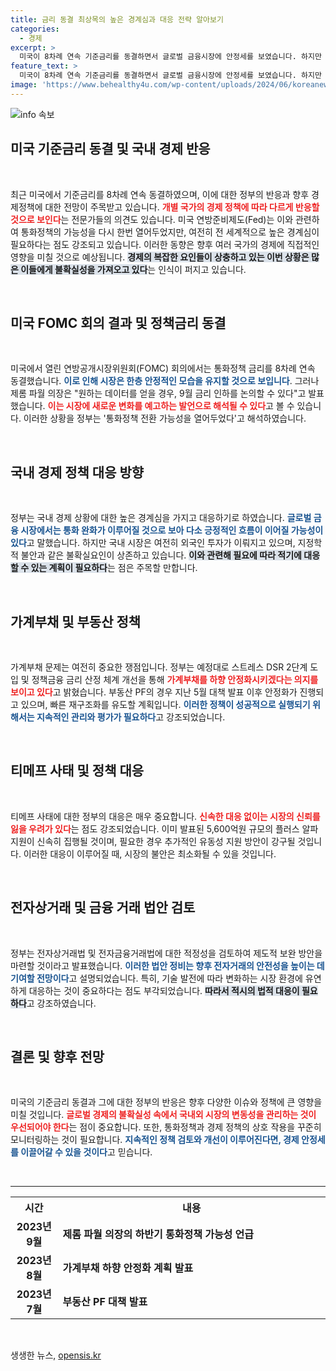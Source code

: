 ```yaml
---
title: 금리 동결 최상목의 높은 경계심과 대응 전략 알아보기
categories:
  - 경제
excerpt: >
  미국이 8차례 연속 기준금리를 동결하면서 글로벌 금융시장에 안정세를 보였습니다. 하지만 정부는 주요국 통화정책의 불확실성에 경계심을 유지하며, 불확실한 경제 상황에 대해 신속 대응할 방침을 밝혔습니다. 클릭해서 자세한 내용을 확인하세요!
feature_text: >
  미국이 8차례 연속 기준금리를 동결하면서 글로벌 금융시장에 안정세를 보였습니다. 하지만 정부는 주요국 통화정책의 불확실성에 경계심을 유지하며, 불확실한 경제 상황에 대해 신속 대응할 방침을 밝혔습니다. 클릭해서 자세한 내용을 확인하세요!
image: 'https://www.behealthy4u.com/wp-content/uploads/2024/06/koreanews.jpg'
---
```


<p><img src="https://www.behealthy4u.com/wp-content/uploads/2024/06/koreanews.jpg" alt="info 속보" /></p>

<h2 data-ke-size="size26">미국 기준금리 동결 및 국내 경제 반응</h2>

<p data-ke-size="size16">&nbsp;</p>

<p>최근 미국에서 기준금리를 8차례 연속 동결하였으며, 이에 대한 정부의 반응과 향후 경제정책에 대한 전망이 주목받고 있습니다. <b><span style="color: #ee2323;">개별 국가의 경제 정책에 따라 다르게 반응할 것으로 보인다</span></b>는 전문가들의 의견도 있습니다. 미국 연방준비제도(Fed)는 이와 관련하여 통화정책의 가능성을 다시 한번 열어두었지만, 여전히 전 세계적으로 높은 경계심이 필요하다는 점도 강조되고 있습니다. 이러한 동향은 향후 여러 국가의 경제에 직접적인 영향을 미칠 것으로 예상됩니다. <b><span style="background-color: #21538527;">경제의 복잡한 요인들이 상충하고 있는 이번 상황은 많은 이들에게 불확실성을 가져오고 있다</span></b>는 인식이 퍼지고 있습니다. </p>

<p data-ke-size="size16">&nbsp;</p>

<h2 data-ke-size="size26">미국 FOMC 회의 결과 및 정책금리 동결</h2>

<p data-ke-size="size16">&nbsp;</p>

<p>미국에서 열린 연방공개시장위원회(FOMC) 회의에서는 통화정책 금리를 8차례 연속 동결했습니다. <b><span style="color: #1a5490;">이로 인해 시장은 한층 안정적인 모습을 유지할 것으로 보입니다</span></b>. 그러나 제롬 파월 의장은 "원하는 데이터를 얻을 경우, 9월 금리 인하를 논의할 수 있다"고 발표했습니다. <b><span style="color: #ee2323;">이는 시장에 새로운 변화를 예고하는 발언으로 해석될 수 있다</span></b>고 볼 수 있습니다. 이러한 상황을 정부는 '통화정책 전환 가능성을 열어두었다'고 해석하였습니다. </p>

<p data-ke-size="size16">&nbsp;</p>

<h2 data-ke-size="size26">국내 경제 정책 대응 방향</h2>

<p data-ke-size="size16">&nbsp;</p>

<p>정부는 국내 경제 상황에 대한 높은 경계심을 가지고 대응하기로 하였습니다. <b><span style="color: #1a5490;">글로벌 금융 시장에서는 통화 완화가 이루어질 것으로 보아 다소 긍정적인 흐름이 이어질 가능성이 있다</span></b>고 말했습니다. 하지만 국내 시장은 여전히 외국인 투자가 이뤄지고 있으며, 지정학적 불안과 같은 불확실요인이 상존하고 있습니다. <b><span style="background-color: #21538527;">이와 관련해 필요에 따라 적기에 대응할 수 있는 계획이 필요하다</span></b>는 점은 주목할 만합니다.</p>

<p data-ke-size="size16">&nbsp;</p>

<h2 data-ke-size="size26">가계부채 및 부동산 정책</h2>

<p data-ke-size="size16">&nbsp;</p>

<p>가계부채 문제는 여전히 중요한 쟁점입니다. 정부는 예정대로 스트레스 DSR 2단계 도입 및 정책금융 금리 산정 체계 개선을 통해 <b><span style="color: #ee2323;">가계부채를 하향 안정화시키겠다는 의지를 보이고 있다</span></b>고 밝혔습니다. 부동산 PF의 경우 지난 5월 대책 발표 이후 안정화가 진행되고 있으며, 빠른 재구조화를 유도할 계획입니다. <b><span style="color: #1a5490;">이러한 정책이 성공적으로 실행되기 위해서는 지속적인 관리와 평가가 필요하다</span></b>고 강조되었습니다.</p>

<p data-ke-size="size16">&nbsp;</p>

<h2 data-ke-size="size26">티메프 사태 및 정책 대응</h2>

<p data-ke-size="size16">&nbsp;</p>

<p>티메프 사태에 대한 정부의 대응은 매우 중요합니다. <b><span style="color: #ee2323;">신속한 대응 없이는 시장의 신뢰를 잃을 우려가 있다</span></b>는 점도 강조되었습니다. 이미 발표된 5,600억원 규모의 플러스 알파 지원이 신속히 집행될 것이며, 필요한 경우 추가적인 유동성 지원 방안이 강구될 것입니다. 이러한 대응이 이루어질 때, 시장의 불안은 최소화될 수 있을 것입니다. </p>

<p data-ke-size="size16">&nbsp;</p>

<h2 data-ke-size="size26">전자상거래 및 금융 거래 법안 검토</h2>

<p data-ke-size="size16">&nbsp;</p>

<p>정부는 전자상거래법 및 전자금융거래법에 대한 적정성을 검토하여 제도적 보완 방안을 마련할 것이라고 발표했습니다. <b><span style="color: #1a5490;">이러한 법안 정비는 향후 전자거래의 안전성을 높이는 데 기여할 전망이다</span></b>고 설명되었습니다. 특히, 기술 발전에 따라 변화하는 시장 환경에 유연하게 대응하는 것이 중요하다는 점도 부각되었습니다. <b><span style="background-color: #21538527;">따라서 적시의 법적 대응이 필요하다</span></b>고 강조하였습니다.</p>

<p data-ke-size="size16">&nbsp;</p>

<h2 data-ke-size="size26">결론 및 향후 전망</h2>

<p data-ke-size="size16">&nbsp;</p>

<p>미국의 기준금리 동결과 그에 대한 정부의 반응은 향후 다양한 이슈와 정책에 큰 영향을 미칠 것입니다. <b><span style="color: #ee2323;">글로벌 경제의 불확실성 속에서 국내외 시장의 변동성을 관리하는 것이 우선되어야 한다</span></b>는 점이 중요합니다. 또한, 통화정책과 경제 정책의 상호 작용을 꾸준히 모니터링하는 것이 필요합니다. <b><span style="color: #1a5490;">지속적인 정책 검토와 개선이 이루어진다면, 경제 안정세를 이끌어갈 수 있을 것이다</span></b>고 믿습니다. </p>

<p data-ke-size="size16">&nbsp;</p>

<hr>

<table style="width: 100%;">
  <tr>
    <th style="width: 15%;"><b>시간</b></th>
    <th style="width: 85%;"><b>내용</b></th>
  </tr>
  <tr>
    <td style="text-align: center; height: 17px;"><b>2023년 9월</b></td>
    <td style="text-align: left; height: 17px;"><b>제롬 파월 의장의 하반기 통화정책 가능성 언급</b></td>
  </tr>
  <tr>
    <td style="text-align: center; height: 17px;"><b>2023년 8월</b></td>
    <td style="text-align: left; height: 17px;"><b>가계부채 하향 안정화 계획 발표</b></td>
  </tr>
  <tr>
    <td style="text-align: center; height: 17px;"><b>2023년 7월</b></td>
    <td style="text-align: left; height: 17px;"><b>부동산 PF 대책 발표</b></td>
  </tr>
</table>

<p data-ke-size="size16">&nbsp;</p>
생생한 뉴스, <a href="https://opensis.kr" rel="dofollow">opensis.kr</a>


